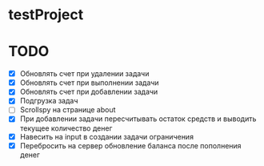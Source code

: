 # testProject

# TODO
- [x] Обновлять счет при удалении задачи
- [x] Обновлять счет при выполнении задачи
- [x] Обновлять счет при добавлении задачи
- [x] Подгрузка задач 
- [ ] Scrollspy на странице about
- [x] При добавлении задачи пересчитывать остаток средств и выводить текущее количество денег
- [x] Навесить на input в создании задачи ограничения
- [x] Перебросить на сервер обновление баланса после пополнения денег